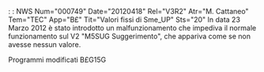  :  : NWS Num="000749" Date="20120418" Rel="V3R2" Atr="M. Cattaneo" Tem="TEC" App="B£" Tit="Valori fissi di Sme_UP" Sts="20"
In data 23 Marzo 2012 è stato introdotto un malfunzionamento che impediva il normale funzionamento
sul V2 "M5SUG Suggerimento", che appariva come se non avesse nessun valore.

Programmi modificati
B£G15G
